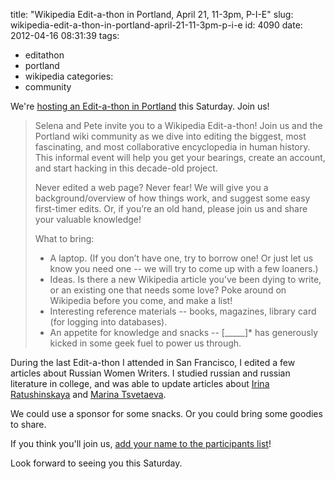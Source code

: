 title: "Wikipedia Edit-a-thon in Portland, April 21, 11-3pm, P-I-E"
slug: wikipedia-edit-a-thon-in-portland-april-21-11-3pm-p-i-e
id: 4090
date: 2012-04-16 08:31:39
tags: 
- editathon
- portland
- wikipedia
categories: 
- community

We're [hosting an Edit-a-thon in Portland](http://en.wikipedia.org/wiki/Wikipedia:Meetup/Portland) this Saturday.  Join us!

> Selena and Pete invite you to a Wikipedia Edit-a-thon! Join us and the Portland wiki community as we dive into editing the biggest, most fascinating, and most collaborative encyclopedia in human history. This informal event will help you get your bearings, create an account, and start hacking in this decade-old project.> 
> 
> Never edited a web page? Never fear! We will give you a background/overview of how things work, and suggest some easy first-timer edits. Or, if you’re an old hand, please join us and share your valuable knowledge!> 
> <!--more-->> 
> What to bring:> 
> 
> *   A laptop. (If you don’t have one, try to borrow one! Or just let us know you need one -- we will try to come up with a few loaners.)
> *   Ideas. Is there a new Wikipedia article you’ve been dying to write, or an existing one that needs some love? Poke around on Wikipedia before you come, and make a list!
> *   Interesting reference materials -- books, magazines, library card (for logging into databases).
> *   An appetite for knowledge and snacks -- [_____]* has generously kicked in some geek fuel to power us through.

During the last Edit-a-thon I attended in San Francisco, I edited a few articles about Russian Women Writers. I studied russian and russian literature in college, and was able to update articles about [Irina Ratushinskaya](http://en.wikipedia.org/wiki/Irina_Ratushinskaya) and [Marina Tsvetaeva](http://en.wikipedia.org/wiki/Marina_Tsvetaeva).

We could use a sponsor for some snacks. Or you could bring some goodies to share. 

If you think you'll join us, [add your name to the participants list](http://en.wikipedia.org/wiki/Wikipedia:Meetup/Portland/Participants)!

Look forward to seeing you this Saturday.
